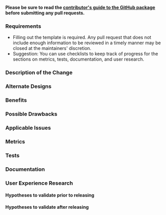 **Please be sure to read the [contributor's guide to the GitHub package](https://github.com/atom/github/blob/master/CONTRIBUTING.md) before submitting any pull requests.**

### Requirements

* Filling out the template is required. Any pull request that does not include enough information to be reviewed in a timely manner may be closed at the maintainers' discretion.
* Suggestion: You can use checklists to keep track of progress for the sections on metrics, tests, documentation, and user research.

### Description of the Change

<!--

We must be able to understand the design of your change from this description. If we can't get a good idea of what the code will be doing from the description here, the pull request may be closed at the maintainers' discretion. Keep in mind that the maintainer reviewing this PR may not be familiar with or have worked with the code here recently, so please walk us through the concepts.

-->

### Alternate Designs

<!-- Explain what other alternates were considered and why the proposed version was selected -->

### Benefits

<!-- What benefits will be realized by the code change? -->

### Possible Drawbacks

<!-- What are the possible side-effects or negative impacts of the code change? -->

### Applicable Issues

<!-- Enter any applicable Issues here -->

### Metrics

<!-- What metrics are associated with this code change and what questions can they help us answer? Write "N/A" if not applicable. -->

### Tests

<!-- What unit or integration tests were (or will be) added added to help protect against future regressions? For manual testing, be sure to describe in detail what steps you took. If you chose not to include a specific test, please explain why. Write "N/A" if not applicable. -->

### Documentation

<!-- Describe the documentation added or improved. Write "N/A" if not applicable. -->

### User Experience Research

#### Hypotheses to validate prior to releasing

<!-- Are you making assumptions about user behavior? Are you concerned that your feature isn't easily discoverable, or perhaps the UX seems too complex? Do you expect performance improvements? List out assumptions or questions here, and we can try to gather data to get them answered prior to shipping this change. Write "N/A" if not applicable. -->

#### Hypotheses to validate after releasing

<!-- What is the expected user-facing impact of this changes and how can we measure success? Examples include metrics to monitor or user studies to conduct after releasing this change. Write "N/A" if not applicable. -->


